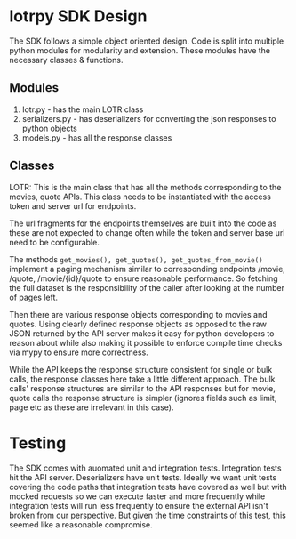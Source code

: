 # lotrpy SDK Design
The SDK follows a simple object oriented design. Code is split into multiple python modules for modularity and extension. These modules have the necessary classes & functions.

## Modules

1. lotr.py - has the main LOTR class
2. serializers.py - has deserializers for converting the json responses to python objects
3. models.py - has all the response classes

## Classes
LOTR: This is the main class that has all the methods corresponding to the movies, quote APIs. This class needs to be instantiated with the access token and server url for endpoints.

The url fragments for the endpoints themselves are built into the code as these are not expected to change often while the token and server base url need to be configurable.

The methods ```get_movies(), get_quotes(), get_quotes_from_movie()``` implement a paging mechanism similar to corresponding endpoints /movie, /quote, /movie/{id}/quote to ensure reasonable performance. So fetching the full dataset is the responsibility of the caller after looking at the number of pages left.

Then there are various response objects corresponding to movies and quotes. Using clearly defined response
objects as opposed to the raw JSON returned by the API server makes it easy for python developers to reason
about while also making it possible to enforce compile time checks via mypy to ensure more correctness.

While the API keeps the response structure consistent for single or bulk calls, the response classes here take a little different approach. The bulk calls' response structures are similar to the API responses but for movie, quote calls the response structure is simpler (ignores fields such as limit, page etc as these are irrelevant in this case).



# Testing
The SDK comes with auomated unit and integration tests. Integration tests hit the API server. Deserializers have unit tests. Ideally we want unit tests covering the code paths that integration tests have covered as well but with mocked requests so we can execute faster and more frequently while integration tests will run less frequently to ensure the external API isn't broken from our perspective. But given the time constraints of this test, this seemed like a reasonable compromise. 
